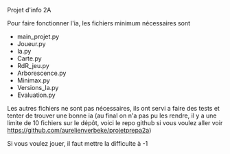 Projet d'info 2A

Pour faire fonctionner l'ia, les fichiers minimum nécessaires sont
- main_projet.py
- Joueur.py
- Ia.py
- Carte.py
- RdR_jeu.py
- Arborescence.py
- Minimax.py
- Versions_Ia.py
- Evaluation.py

Les autres fichiers ne sont pas nécessaires, ils ont servi a faire des tests et tenter de trouver une bonne ia
(au final on n'a pas pu les rendre, il y a une limite de 10 fichiers sur le dépôt, voici le repo github si vous voulez aller voir https://github.com/aurelienverbeke/projetprepa2a)

Si vous voulez jouer, il faut mettre la difficulte à -1